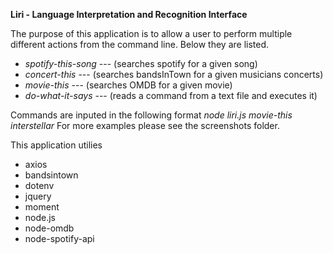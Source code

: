 **Liri - Language Interpretation and Recognition Interface**


The purpose of this application is to allow a user to perform multiple different actions from the command line. Below they are listed.

  * *spotify-this-song*   --- (searches spotify for a given song)
  * *concert-this*        --- (searches bandsInTown for a given musicians concerts)
  * *movie-this*          --- (searches OMDB for a given movie)
  * *do-what-it-says*     --- (reads a command from a text file and executes it)
  
Commands are inputed in the following format *node liri.js movie-this interstellar*
For more examples please see the screenshots folder.


This application utilies 
* axios
* bandsintown
* dotenv
* jquery
* moment
* node.js
* node-omdb
* node-spotify-api
